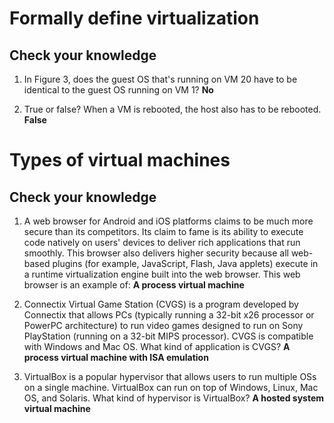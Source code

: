 # Formally define virtualization #

## Check your knowledge ##

1. In Figure 3, does the guest OS that's running on VM 20 have to be identical to the guest OS running on VM 1?  __No__

2. True or false? When a VM is rebooted, the host also has to be rebooted.  __False__

# Types of virtual machines #

## Check your knowledge ##
1. A web browser for Android and iOS platforms claims to be much more secure than its competitors. 
Its claim to fame is its ability to execute code natively on users' devices to deliver rich applications that run smoothly. 
This browser also delivers higher security because all web-based plugins (for example, JavaScript, Flash, Java applets) 
execute in a runtime virtualization engine built into the web browser. This web browser is an example of: __A process virtual machine__

2. Connectix Virtual Game Station (CVGS) is a program developed by Connectix that allows PCs (typically running a 32-bit x26 processor 
or PowerPC architecture) to run video games designed to run on Sony PlayStation (running on a 32-bit MIPS processor). CVGS is compatible 
with Windows and Mac OS. What kind of application is CVGS?  __A process virtual machine with ISA emulation__


3. VirtualBox is a popular hypervisor that allows users to run multiple OSs on a single machine. VirtualBox can run on top of Windows, 
Linux, Mac OS, and Solaris. What kind of hypervisor is VirtualBox?  __A hosted system virtual machine__
